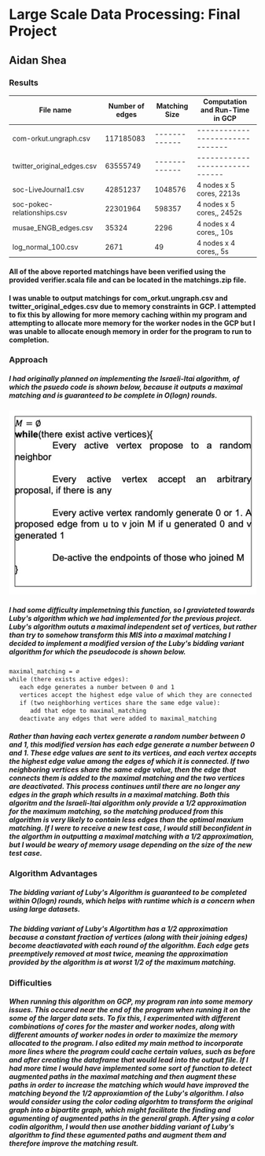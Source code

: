 # Large Scale Data Processing: Final Project
## Aidan Shea


### Results
|           File name           |        Number of edges       | Matching Size | Computation and Run-Time in GCP |
| ------------------------------| ---------------------------- | ------------- | ------------------------------- |
| com-orkut.ungraph.csv         | 117185083                    | ------------- | ------------------------------- |
| twitter_original_edges.csv    | 63555749                     | ------------- |  ------------------------------ |
| soc-LiveJournal1.csv          | 42851237                     |  1048576      | 4 nodes x 5 cores, 2213s        |
| soc-pokec-relationships.csv   | 22301964                     |  598357       | 4 nodes x 5 cores,, 2452s       |
| musae_ENGB_edges.csv          | 35324                        |  2296         | 4 nodes x 4 cores,, 10s         |
| log_normal_100.csv            | 2671                         |  49           | 4 nodes x 4 cores,, 5s          |
#### All of the above reported matchings have been verified using the provided verifier.scala file and can be located in the matchings.zip file.
#### I was unable to output matchings for com_orkut.ungraph.csv and twitter_original_edges.csv due to memory constraints in GCP. I attempted to fix this by allowing for more memory caching within my program and attempting to allocate more memory for the worker nodes in the GCP but I was unable to allocate enough memory in order for the program to run to completion.

### Approach
##### I had originally planned on implementing the Israeli-Itai algorithm, of which the psuedo code is shown below, because it outputs a maximal matching and is guaranteed to be complete in O(logn) rounds.

![](images/Israeli-Itai.png)

##### I had some difficulty implemetning this function, so I graviateted towards Luby's algorithm which we had implemented for the previous project. Luby's algorithm oututs a maximal independent set of vertices, but rather than try to somehow transform this MIS into a maximal matching I decided to implement a modified version of the Luby's bidding variant algorithm for which the pseudocode is shown below.

```
maximal_matching = ∅
while (there exists active edges):
   each edge generates a number between 0 and 1
   vertices accept the highest edge value of which they are connected
   if (two neighborhing vertices share the same edge value):
      add that edge to maximal_matching
   deactivate any edges that were added to maximal_matching
```

##### Rather than having each vertex generate a random number between 0 and 1, this modified version has each edge generate a number between 0 and 1. These edge values are sent to its vertices, and each vertex accepts the highest edge value among the edges of which it is connected. If two neighboring vertices share the same edge value, then the edge that connects them is added to the maximal matching and the two vertices are deactivated. This process continues until there are no longer any edges in the graph which results in a maximal matching. Both this algoritm and the Israeli-Itai algorithm only provide a 1/2 approximation for the maximum matching, so the matching produced from this algorithm is very likely to contain less edges than the optimal maxium matching. If I were to receive a new test case, I would still beconfident in the algorthm in outputting a maximal matching with a 1/2 approximation, but I would be weary of memory usage depending on the size of the new test case.

### Algorithm Advantages
##### The bidding variant of Luby's Algorithm is guaranteed to be completed within O(logn) rounds, which helps with runtime which is a concern when using large datasets. 
##### The bidding variant of Luby's Algortithm has a 1/2 approximation because a constant fraction of vertices (along with their joining edges) become deactiavated with each round of the algorithm. Each edge gets preemptively removed at most twice, meaning the approximation provided by the algorithm is at worst 1/2 of the maximum matching.

### Difficulties
##### When running this algorithm on GCP, my program ran into some memory issues. This occured near the end of the program when running it on the some of the larger data sets. To fix this, I experimented with different combinations of cores for the master and worker nodes, along with different amounts of worker nodes in order to maximize the memory allocated to the program. I also edited my main method to incorporate more lines where the program could cache certain values, such as before and after creating the dataframe that would lead into the output file. If I had more time I would have implemented some sort of function to detect augmented paths in the maximal matching and then augment these paths in order to increase the matching which would have improved the matching beyond the 1/2 approxiamtion of the Luby's algorithm. I also would consider using the color coding algorhtm to transform the original graph into a bipartite graph, which might facilitate the finding and agumenting of augmented paths in the general graph. After ysing a color codin algorithm, I would then use another bidding variant of Luby's algorithm to find these agumented paths and augment them and therefore improve the matching result. 
